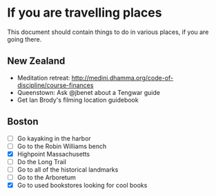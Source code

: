 # If you are travelling places

This document should contain things to do in various places, if you are going there.

## New Zealand

- Meditation retreat: http://medini.dhamma.org/code-of-discipline/course-finances
- Queenstown: Ask @jbenet about a Tengwar guide
- Get Ian Brody's filming location guidebook

## Boston

- [ ] Go kayaking in the harbor
- [ ] Go to the Robin Williams bench
- [x] Highpoint Massachusetts
- [ ] Do the Long Trail
- [ ] Go to all of the historical landmarks
- [ ] Go to the Arboretum
- [x] Go to used bookstores looking for cool books
